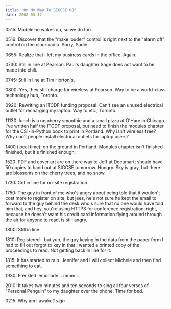 ```yaml
---
title: "On My Way To SIGCSE'08"
date: 2008-03-12
---
```

0515: Madeleine wakes up, so we do too.

0516: Discover that the "make louder" control is right next to the "alarm off" control on the clock radio. Sorry, Sadie.

0655: Realize that I left my business cards in the office. Again.

0730: Still in line at Pearson. Paul's daughter Sage does not want to be made into chili.

0745: Still in line at Tim Horton's.

0800: Yes, they still charge for wireless at Pearson. Way to be a world-class technology hub, Toronto.

0920: Rewriting an ITCDF funding proposal. Can't see an unused electrical outlet for recharging my laptop. Way to etc., Toronto.

11130: lunch is a raspberry smoothie and a small pizza at O'Hare in Chicago. I've written half the ITCDF proposal, but need to finish the modules chapter for the CS1-in-Python book to print in Portland.  Why isn't wireless free?  Why can't people install electrical outlets for laptop users?

1400 (local time): on the ground in Portland.  Modules chapter isn't finished-finished, but it's finished enough.

1520:  PDF and cover art are on there way to Jeff at Documart; should have 50 copies to hand out at SIGCSE tomorrow. Hungry. Sky is gray, but there are blossoms on the cherry trees, and no snow.

1730: Get in line for on-site registration.

1750: The guy in front of me who's angry about being told that it wouldn't cost more to register on site, but jeez, he's not sure he kept the email to forward to the guy behind the desk who's sure that no one would have told him that, and hey, you're using HTTPS for conference registration, right, because he doesn't want his credit card information flying around through the air for anyone to read, is still angry.

1800: Still in line.

1810: Registered—but yup, the guy keying in the data from the paper form I had to fill out forgot to key in that I wanted a printed copy of the proceedings to read. Not getting back in line for it.

1815: It has started to rain. Jennifer and I will collect Michele and then find something to eat.

1930: Freckled lemonade… mmm…

2010: It takes two minutes and ten seconds to sing all four verses of "Personal Penguin" to my daughter over the phone. Time for bed.

0215: Why am I awake? *sigh*
